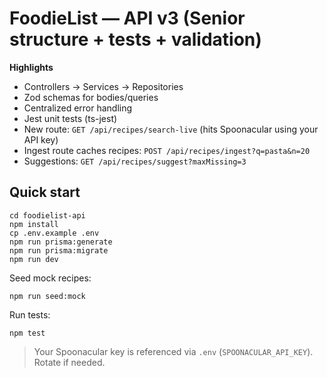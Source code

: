 # FoodieList — API v3 (Senior structure + tests + validation)

**Highlights**

- Controllers → Services → Repositories
- Zod schemas for bodies/queries
- Centralized error handling
- Jest unit tests (ts-jest)
- New route: `GET /api/recipes/search-live` (hits Spoonacular using your API key)
- Ingest route caches recipes: `POST /api/recipes/ingest?q=pasta&n=20`
- Suggestions: `GET /api/recipes/suggest?maxMissing=3`

## Quick start
```
cd foodielist-api
npm install
cp .env.example .env
npm run prisma:generate
npm run prisma:migrate
npm run dev
```
Seed mock recipes:
```
npm run seed:mock
```
Run tests:
```
npm test
```

> Your Spoonacular key is referenced via `.env` (`SPOONACULAR_API_KEY`). Rotate if needed.
